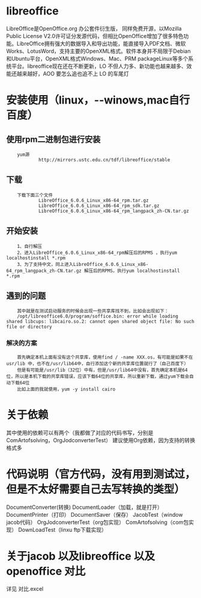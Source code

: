 # libreoffice
<p>
LibreOffice是OpenOffice.org 办公套件衍生版， 同样免费开源，以Mozilla Public License V2.0许可证分发源代码，但相比OpenOffice增加了很多特色功能。LibreOffice拥有强大的数据导入和导出功能，能直接导入PDF文档、微软Works、LotusWord，支持主要的OpenXML格式。软件本身并不局限于Debian和Ubuntu平台，OpenXML格式Windows、Mac、PRM packageLinux等多个系统平台。libreoffice现在还在不断更新，LO 不但人力多、新功能也越来越多、效能还越来越好，AOO 要怎么追也追不上 LO 的车尾灯
</p>

# 安装使用（linux，--winows,mac自行百度）
##  使用rpm二进制包进行安装
        yum源
                http://mirrors.ustc.edu.cn/tdf/libreoffice/stable
                
##  下载
        下载下面三个文件
                LibreOffice_6.0.6_Linux_x86-64_rpm.tar.gz
                LibreOffice_6.0.6_Linux_x86-64_rpm_sdk.tar.gz
                LibreOffice_6.0.6_Linux_x86-64_rpm_langpack_zh-CN.tar.gz
##  开始安装
        1、自行解压
        2、进入LibreOffice_6.0.6_Linux_x86-64_rpm解压后的RPMS ，执行yum localhostinstall *.rpm
        3、为了支持中文，同上进入LibreOffice_6.0.6_Linux_x86-64_rpm_langpack_zh-CN.tar.gz 解压后的RPMS，执行yum localhostinstall *.rpm
           
##  遇到的问题
        其中就是在测试启动服务的时候会出现一些共享库找不到，比如会出现如下：
        /opt/libreoffice6.0/program/soffice.bin: error while loading shared libcups: libcairo.so.2: cannot open shared object file: No such file or directory
        
### 解决的方案

        首先确定本机上面有没有这个共享库，使用find / -name XXX.os，有可能是如果不在usr/lib 中，也不在/usr/lib64中，自行添加这个新的共享库位置就行了（自己百度下）
        但是有可能是/usr/lib（32位）中有，但是/usr/lib64中没有，首先确定本机是64位，所以是本机下载的共享库错误，应该下载64位的共享库，所以重新下载，通过yum下载会自动下载64位
        比如上面的我就使用，yum -y install cairo
        
#  关于依赖
 其中使用的依赖可以有两个（我都做了对应的代码书写，分别是ComArtofsolving，OrgJodconverterTest）
 建议使用Org依赖，因为支持的转换格式多
#  代码说明（官方代码，没有用到测试过，但是不太好需要自己去写转换的类型）
 DocumentConverter(转换)
 DocumentLoader（加载，就是打开）
 DocumentPrinter（打印）
 DocumentSaver（保存）
 JacobTest（window jacob代码）
 OrgJodconverterTest（org包实现）
 ComArtofsolving（com包实现）
 DownLoadTest（linxu ftp下载实现）
# 关于jacob 以及libreoffice 以及openoffice 对比
详见 对比.excel
 